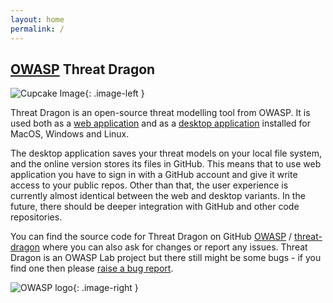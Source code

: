 ```yaml
---
layout: home
permalink: /
---
```


<style type="text/css">
.image-left {
  display: block;
  margin-left: auto;
  margin-right: auto;
  float: left;
}
.image-right {
  display: block;
  margin-left: auto;
  margin-right: auto;
  float: right;
}
</style>

[owasp-organization]: https://github.com/owasp

## [OWASP](https://www.owasp.org) Threat Dragon

![Cupcake Image](/public/images/threatdragonx256.png){: .image-left }

Threat Dragon is an open-source threat modelling tool from OWASP.
It is used both as a [web application](/install-webapp/)
and as a [desktop application](/install-desktop/) installed for MacOS, Windows and Linux.

The desktop application saves your threat models on your local file system,
and the online version stores its files in GitHub.
This means that to use web application you have to sign in with a GitHub account and give it write access to your public repos.
Other than that, the user experience is currently almost identical between the web and desktop variants.
In the future, there should be deeper integration with GitHub and other code repositories.

You can find the source code for Threat Dragon on GitHub
[OWASP][owasp-organization] / [threat-dragon](https://github.com/OWASP/threat-dragon)
where you can also ask for changes or report any issues.
Threat Dragon is an OWASP Lab project but there still might be some bugs - if you find one then please
[raise a bug report](https://github.com/OWASP/threat-dragon/issues/new?assignees=&labels=bug&template=bug_report.md&title=).

![OWASP logo](/public/images/owasp.png){: .image-right }
